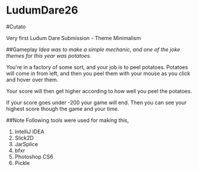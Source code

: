 LudumDare26
===========
#Cutato

Very first Ludum Dare Submission - Theme Minimalism

##Gameplay
<i>Idea was to make a simple mechanic, and one of the joke themes for this year was potatoes.</i>

You're in a factory of some sort, and your job is to peel potatoes.
Potatoes will come in from left, and then you peel them with your mouse as you click and hover over them.

Your score will then get higher according to how well you peel the potatoes.

If your score goes under -200 your game will end.
Then you can see your highest score though the game and your time.

##Note
Following tools were used for making this,
<ol>
    <li>IntelliJ IDEA</li>
    <li>Slick2D</li>
    <li>JarSplice</li>
    <li>bfxr</li>
    <li>Photoshop CS6</li>
    <li>Pickle</li>
</ol>

